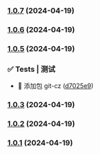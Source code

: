 

### [1.0.7](https://github.com/yangxingkun/seresui/compare/1.0.6...1.0.7) (2024-04-19)

### [1.0.6](https://github.com/yangxingkun/seresui/compare/1.0.5...1.0.6) (2024-04-19)

### [1.0.5](https://github.com/yangxingkun/seresui/compare/1.0.3...1.0.5) (2024-04-19)


### ✅ Tests | 测试

* 💍 添加包 git-cz ([d7025e9](https://github.com/yangxingkun/seresui/commit/d7025e94804cffb96945961cc8cd5d619b95435b))

### [1.0.3](https://github.com/yangxingkun/seresui/compare/1.0.2...1.0.3) (2024-04-19)

### [1.0.2](https://github.com/yangxingkun/seresui/compare/1.0.1...1.0.2) (2024-04-19)

### [1.0.1](https://github.com/yangxingkun/seresui/compare/1.0.4...1.0.1) (2024-04-19)